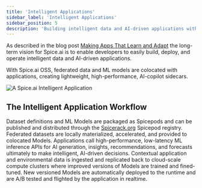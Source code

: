 ```yaml
---
title: 'Intelligent Applications'
sidebar_label: 'Intelligent Applications'
sidebar_position: 5
description: 'Building intelligent data and AI-driven applications with Spice.ai'
---
```


As described in the blog post [Making Apps That Learn and Adapt](https://blog.spiceai.org/posts/2021/11/05/making-apps-that-learn-and-adapt/) the long-term vision for Spice.ai is to enable developers to easily build, deploy, and operate intelligent data and AI-driven applications.

With Spice.ai OSS, federated data and ML models are colocated with applications, creating lightweight, high-performance, AI-copilot sidecars.

<img src="https://user-images.githubusercontent.com/80174/140449760-97974f3c-8a78-4ea2-9ec5-843dc3cff5b6.png" alt="A Spice.ai Intelligent Application" />

## The Intelligent Application Workflow

Dataset definitions and ML Models are packaged as Spicepods and can be published and distributed through the [Spicerack.org](https://spicerack.org) Spicepod registry. Federated datasets are locally materialized, accelerated, and provided to colocated Models. Applications call high-performance, low-latency ML inference APIs for AI generation, insights, recommendations, and forecasts ultimately to make intelligent, AI-driven decisions. Contextual application and environmental data is ingested and replicated back to cloud-scale compute clusters where improved versions of Models are trained and fined-tuned. New versioned Models are automatically deployed to the runtime and are A/B tested and flighted by the application in realtime.
